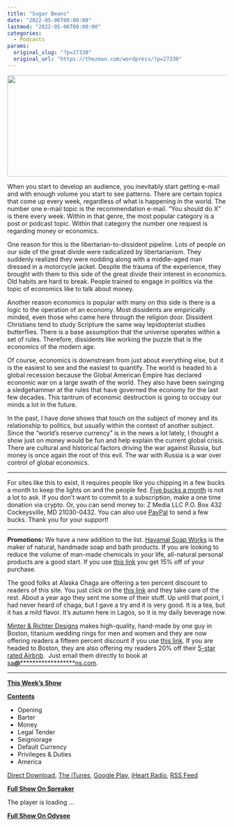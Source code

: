 ```yaml
---
title: "Sugar Beans"
date: "2022-05-06T00:00:00"
lastmod: "2022-05-06T00:00:00"
categories:
  - Podcasts
params:
  original_slug: "?p=27330"
  original_url: "https://thezman.com/wordpress/?p=27330"
---
```


[<img
src="http://thezman.com/wordpress/wp-content/uploads/2018/01/Power-Hour.png"
decoding="async" width="600" height="233" />](http://thezman.com/wordpress/wp-content/uploads/2018/01/Power-Hour.png)

When you start to develop an audience, you inevitably start getting
e-mail and with enough volume you start to see patterns. There are
certain topics that come up every week, regardless of what is happening
in the world. The number one e-mail topic is the recommendation e-mail.
“You should do X” is there every week. Within in that genre, the most
popular category is a post or podcast topic. Within that category the
number one request is regarding money or economics.

One reason for this is the libertarian-to-dissident pipeline. Lots of
people on our side of the great divide were radicalized by
libertarianism. They suddenly realized they were nodding along with a
middle-aged man dressed in a motorcycle jacket. Despite the trauma of
the experience, they brought with them to this side of the great divide
their interest in economics. Old habits are hard to break. People
trained to engage in politics via the topic of economics like to talk
about money.

Another reason economics is popular with many on this side is there is a
logic to the operation of an economy. Most dissidents are empirically
minded, even those who came here through the religion door. Dissident
Christians tend to study Scripture the same way lepidopterist studies
butterflies. There is a base assumption that the universe operates
within a set of rules. Therefore, dissidents like working the puzzle
that is the economics of the modern age.

Of course, economics is downstream from just about everything else, but
it is the easiest to see and the easiest to quantify. The world is
headed to a global recession because the Global American Empire has
declared economic war on a large swath of the world. They also have been
swinging a sledgehammer at the rules that have governed the economy for
the last few decades. This tantrum of economic destruction is going to
occupy our minds a lot in the future.

In the past, I have done shows that touch on the subject of money and
its relationship to politics, but usually within the context of another
subject. Since the “world’s reserve currency” is in the news a lot
lately, I thought a show just on money would be fun and help explain the
current global crisis. There are cultural and historical factors driving
the war against Russia, but money is once again the root of this evil.
The war with Russia is a war over control of global economics.

------------------------------------------------------------------------

For sites like this to exist, it requires people like you chipping in a
few bucks a month to keep the lights on and the people fed.
<a href="https://www.subscribestar.com/the-z-blog"
rel="noopener noreferrer" target="_blank">Five bucks a month</a> is not
a lot to ask. If you don’t want to commit to a subscription, make a one
time donation via crypto. Or, you can send money to: Z Media LLC P.O.
Box 432 Cockeysville, MD 21030-0432. You can also use <a
href="https://www.paypal.com/cgi-bin/webscr?cmd=_s-xclick&amp;hosted_button_id=UDAS2Q8JYA6CN&amp;source=url"
rel="noopener noreferrer" target="_blank">PayPal</a> to send a few
bucks. Thank you for your support!

------------------------------------------------------------------------

**Promotions:** We have a new addition to the list.
<a href="https://havamalsoapworks.com/" rel="noopener"
target="_blank">Havamal Soap Works</a> is the maker of natural, handmade
soap and bath products. If you are looking to reduce the volume of
man-made chemicals in your life, all-natural personal products are a
good start. If you use
<a href="https://havamalsoapworks.com/discount/ZMAN" rel="noopener"
target="_blank">this link</a> you get 15% off of your purchase.

The good folks at Alaska Chaga are offering a ten percent discount to
readers of this site. You just click on the
<a href="https://alaskachaga.us/discount/ZMAN" rel="noopener noreferrer"
target="_blank">this link</a> and they take care of the rest. About a
year ago they sent me some of their stuff. Up until that point, I had
never heard of chaga, but I gave a try and it is very good. It is a tea,
but it has a mild flavor. It’s autumn here in Lagos, so it is my daily
beverage now.

<a href="https://www.minterandrichterdesigns.com/"
rel="noreferrer nofollow noopener" target="_blank">Minter &amp; Richter
Designs</a> makes high-quality, hand-made by one guy in Boston, titanium
wedding rings for men and women and they are now offering readers a
fifteen percent discount if you use
<a href="https://www.minterandrichterdesigns.com/discount/ZMAN"
rel="noreferrer nofollow noopener" target="_blank">this link</a>.
<span class="highlight"><span class="colour"><span class="font"><span class="size">If
you are headed to Boston, they are also offering my readers 20% off
their <a
href="https://www.airbnb.com/users/7988017/listings?user_id=7988017&amp;s=3"
rel="noopener noreferrer" target="_blank">5-star rated Airbnb</a>.  Just
email them directly to book at
<a href="mailto:sa***@*********************ns.com"
data-original-string="i2HxcbadoyukEa5+orQ45Q==cb7D6/JYjukuyDIS8vOaHwJ8SRsqBw33tGJMBmRXh7/4ohIO8T5ShwHsYlGHwAvG/Hz"><span
class="apbct-email-encoder"
data-original-string="g26wFs6Fa5nUT+Z5cvVTzQ==cb7Hh8qzpwbkjGcJzIaQluYcg4u/Xu9sKp8r2mLX4hbUlN9I9mKYhxRpsOxG9n+vb2C"
title="This contact has been encoded by Anti-Spam by CleanTalk. Click to decode. To finish the decoding make sure that JavaScript is enabled in your browser.">sa<span
class="apbct-blur">***</span>@<span
class="apbct-blur">*********************</span>ns.com</span></a>.</span></span></span></span>

------------------------------------------------------------------------

**<u>This Week’s Show</u>**

**<u>Contents</u>**

-   Opening
-   Barter
-   Money
-   Legal Tender
-   Seigniorage
-   Default Currency
-   Privileges & Duties
-   America

<a href="https://api.spreaker.com/v2/episodes/49688023/download.mp3"
rel="noopener" target="_blank">Direct Download</a>, <a
href="https://itunes.apple.com/us/podcast/the-z-blog-power-hour/id1262799640?mt=2"
rel="noopener noreferrer" target="_blank">The iTunes</a>, <a
href="https://podcasts.google.com/?feed=aHR0cHM6Ly93d3cuc3ByZWFrZXIuY29tL3Nob3cvMjU4OTY1Ny9lcGlzb2Rlcy9mZWVk"
rel="noopener noreferrer" target="_blank">Google Play</a>, <a href="https://www.iheart.com/podcast/the-z-blog-power-hour-29246491/"
rel="noopener noreferrer" target="_blank">iHeart Radio,</a>
<a href="https://www.spreaker.com/show/2589657/episodes/feed"
rel="noopener noreferrer" target="_blank">RSS Feed</a>

**<u>Full Show On Spreaker</u>**

The player is loading ...

<span class="widget_spinner dark"></span>

**<u>Full Show On Odysee</u>**
